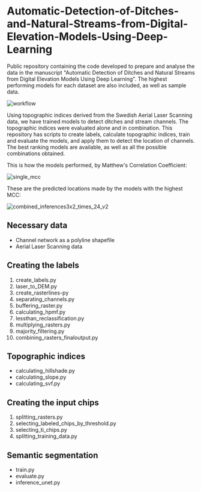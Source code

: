 # Automatic-Detection-of-Ditches-and-Natural-Streams-from-Digital-Elevation-Models-Using-Deep-Learning
Public repository containing the code developed to prepare and analyse the data in the manuscript "Automatic Detection of Ditches and Natural Streams from Digital Elevation Models Using Deep Learning". The highest performing models for each dataset are also included, as well as sample data.

![workflow](https://github.com/mbusarello/Deep-Learning-for-ditches-and-streams-detection-in-a-DEM/assets/72121679/e83f3276-1c33-435c-abb9-e4d46475e11a)

Using topographic indices derived from the Swedish Aerial Laser Scanning data, we have trained models to detect ditches and stream channels. The topographic indices were evaluated alone and in combination.
This repository has scripts to create labels, calculate topographic indices, train and evaluate the models, and apply them to detect the location of channels. The best ranking models are available, as well as all the possible combinations obtained.

This is how the models performed, by Matthew's Correlation Coefficient:

![single_mcc](https://github.com/mbusarello/Deep-Learning-for-ditches-and-streams-detection-in-a-DEM/assets/72121679/47346b84-9791-468f-a8b9-b01d3dc885a0)

These are the predicted locations made by the models with the highest MCC:

![combined_inferences3x2_times_24_v2](https://github.com/mbusarello/Deep-Learning-for-ditches-and-streams-detection-in-a-DEM/assets/72121679/072812ba-30fc-485d-822f-210ac4103d80)

## Necessary data
- Channel network as a polyline shapefile
- Aerial Laser Scanning data

## Creating the labels
1. create_labels.py
2. laser_to_DEM.py
3. create_rasterlines-py
4. separating_channels.py
5. buffering_raster.py
6. calculating_hpmf.py 
7. lessthan_reclassification.py
8. multiplying_rasters.py
9. majority_filtering.py
10. combining_rasters_finaloutput.py

## Topographic indices
- calculating_hillshade.py
- calculating_slope.py
- calculating_svf.py

## Creating the input chips
1. splitting_rasters.py
2. selecting_labeled_chips_by_threshold.py
3. selecting_ti_chips.py
4. splitting_training_data.py

## Semantic segmentation
- train.py
- evaluate.py
- inference_unet.py
